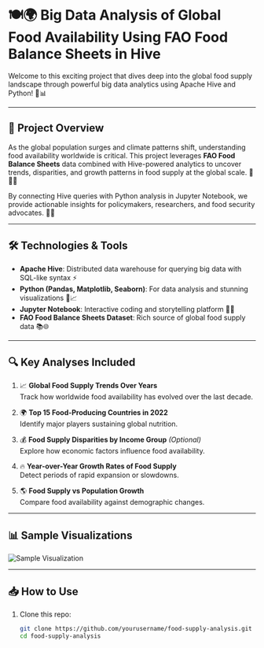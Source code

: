 # 🍽️🌍 Big Data Analysis of Global Food Availability Using FAO Food Balance Sheets in Hive

Welcome to this exciting project that dives deep into the global food supply landscape through powerful big data analytics using Apache Hive and Python! 🚀📊

---

## 🚀 Project Overview

As the global population surges and climate patterns shift, understanding food availability worldwide is critical. This project leverages **FAO Food Balance Sheets** data combined with Hive-powered analytics to uncover trends, disparities, and growth patterns in food supply at the global scale. 🌾🍅🥕

By connecting Hive queries with Python analysis in Jupyter Notebook, we provide actionable insights for policymakers, researchers, and food security advocates. 🎯🤝

---

## 🛠️ Technologies & Tools

- **Apache Hive**: Distributed data warehouse for querying big data with SQL-like syntax ⚡
- **Python (Pandas, Matplotlib, Seaborn)**: For data analysis and stunning visualizations 🐍📈
- **Jupyter Notebook**: Interactive coding and storytelling platform 📝✨
- **FAO Food Balance Sheets Dataset**: Rich source of global food supply data 📚🌐

---

## 🔍 Key Analyses Included

1. 📈 **Global Food Supply Trends Over Years**  
   Track how worldwide food availability has evolved over the last decade.

2. 🌍 **Top 15 Food-Producing Countries in 2022**  
   Identify major players sustaining global nutrition.

3. 💰 **Food Supply Disparities by Income Group** *(Optional)*  
   Explore how economic factors influence food availability.

4. 🔥 **Year-over-Year Growth Rates of Food Supply**  
   Detect periods of rapid expansion or slowdowns.

5. 🌎 **Food Supply vs Population Growth**  
   Compare food availability against demographic changes.

---

## 📊 Sample Visualizations

![Sample Visualization](./images/sample_food_supply_growth.png)

---

## 📥 How to Use

1. Clone this repo:  
   ```bash
   git clone https://github.com/yourusername/food-supply-analysis.git
   cd food-supply-analysis

